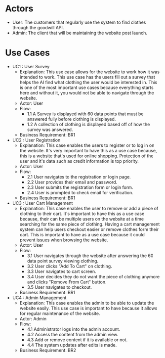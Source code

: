 # Actors
* User: The customers that regularly use the system to find clothes through the goodwill API.
* Admin: The client that will be maintaining the website post launch.
# Use Cases
* UC1 : User Survey
  * Explanation: This use case allows for the website to work how it was intended to work. This use case has the users fill out a survey that helps the AI find what clothing the user would be interested in. This is one of the most important use cases because everything starts here and without it, you would not be able to navigate through the website.
  * Actor: User
  * Flow:
    * 1.1 A Survey is displayed with 60 data points that must be answered fully before clothing is displayed.
    * 1.2 A collection of clothing is displayed based off of how the survey was answered.
  * Business Requirement: BR1
* UC2 : User Registration
    * Explanation: This case enables the users to register or to log in on the website. It's very important to have this as a use case because, this is a website that's used for online shopping. Protection of the user and it's data such as credit information is top priority.
    * Actor: User
    * Flow:
        * 2.1 User navigates to the registration or login page.
        * 2.2 User provides their email and password.
        * 2.3 User submits the registration form or login form.
        * 2.4 User is prompted to check email for verification.
    * Business Requirement: BR1
* UC3 : User Cart Management
    * Explanation: This case enables the user to remove or add a piece of clothing to their cart. It's important to have this as a use case because, their can be multiple users on the website at a time searching for the same piece of clothing. Having a cart management system can help users checkout easier or remove clothes form their cart. This is important to have as a use case because it could prevent issues when browsing the website. 
    * Actor: User
    * Flow:
        * 3.1 User navigates through the website after answering the 60 data point survey viewing clothing.
        * 3.2 User clicks "Add To Cart" on clothing.
        * 3.3 User navigates to cart screen.
        * 3.4 User decides they do not want the piece of clothing anymore and clicks "Remove From Cart" button.
        * 3.5 User navigates to checkout.
    * Business Requirement: BR1
* UC4 : Admin Management
    * Explanation: This case enables the admin to be able to update the website easily. This use case is important to have because it allows for regular maintenance of the website. 
    * Actor: Admin
    * Flow:
        * 4.1 Administrator logs into the admin account.
        * 4.2 Access the content from the admin view.
        * 4.3 Add or remove content if it is available or not.
        * 4.4 The system updates after edits is made.
    * Business Requirement: BR2


